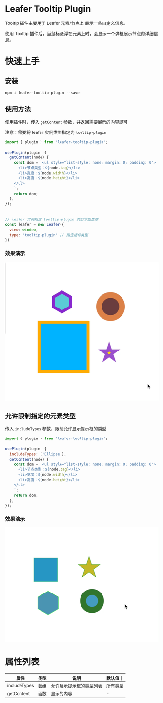 <!--
 * @Author: zi.yang
 * @Date: 2023-08-01 21:53:46
 * @LastEditors: zi.yang
 * @LastEditTime: 2023-08-01 23:29:36
 * @Description: README
 * @FilePath: /leafer-tooltip-plugin/README.md
-->

# Leafer Tooltip Plugin

Tooltip 插件主要用于 Leafer 元素/节点上 展示一些自定义信息。

使用 Tooltip 插件后，当鼠标悬浮在元素上时，会显示一个弹框展示节点的详细信息。

# 快速上手

## 安装

```shell
npm i leafer-tooltip-plugin --save
```

## 使用方法

使用插件时，传入 `getContent` 参数，并返回需要展示的内容即可

注意：需要将 leafer 实例类型指定为 `tooltip-plugin`

```js
import { plugin } from 'leafer-tooltip-plugin';

usePlugin(plugin, {
  getContent(node) {
    const dom = `<ul style="list-style: none; margin: 0; padding: 0">
      <li>节点类型：${node.tag}</li>
      <li>宽度：${node.width}</li>
      <li>高度：${node.height}</li>
    </ul>
    `;
    return dom;
  },
});


// leafer 实例指定 tooltip-plugin 类型才能生效
const leafer = new Leafer({
  view: window,
  type: 'tooltip-plugin' // 指定插件类型
})
```

### 效果演示

![效果演示](./readme/image-1.gif)

## 允许限制指定的元素类型

传入 `includeTypes` 参数，限制允许显示提示框的类型

```js
import { plugin } from 'leafer-tooltip-plugin';

usePlugin(plugin, {
  includeTypes: ['Ellipse'],
  getContent(node) {
    const dom = `<ul style="list-style: none; margin: 0; padding: 0">
      <li>节点类型：${node.tag}</li>
      <li>宽度：${node.width}</li>
      <li>高度：${node.height}</li>
    </ul>
    `;
    return dom;
  },
});
```

### 效果演示

![效果演示](./readme/image-2.gif)

# 属性列表

| 属性         | 类型 | 说明                     | 默认值｜ |
| ------------ | ---- | ------------------------ | -------- |
| includeTypes | 数组 | 允许展示提示框的类型列表 | 所有类型 |
| getContent   | 函数 | 显示的内容               | -        |
